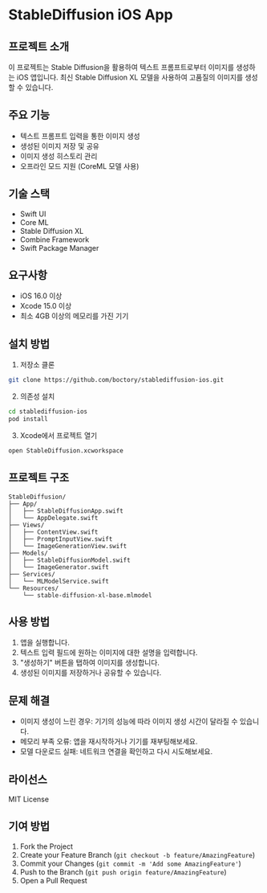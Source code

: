 # StableDiffusion iOS App

## 프로젝트 소개
이 프로젝트는 Stable Diffusion을 활용하여 텍스트 프롬프트로부터 이미지를 생성하는 iOS 앱입니다. 최신 Stable Diffusion XL 모델을 사용하여 고품질의 이미지를 생성할 수 있습니다.

## 주요 기능
- 텍스트 프롬프트 입력을 통한 이미지 생성
- 생성된 이미지 저장 및 공유
- 이미지 생성 히스토리 관리
- 오프라인 모드 지원 (CoreML 모델 사용)

## 기술 스택
- Swift UI
- Core ML
- Stable Diffusion XL
- Combine Framework
- Swift Package Manager

## 요구사항
- iOS 16.0 이상
- Xcode 15.0 이상
- 최소 4GB 이상의 메모리를 가진 기기

## 설치 방법
1. 저장소 클론
```bash
git clone https://github.com/boctory/stablediffusion-ios.git
```

2. 의존성 설치
```bash
cd stablediffusion-ios
pod install
```

3. Xcode에서 프로젝트 열기
```bash
open StableDiffusion.xcworkspace
```

## 프로젝트 구조
```
StableDiffusion/
├── App/
│   ├── StableDiffusionApp.swift
│   └── AppDelegate.swift
├── Views/
│   ├── ContentView.swift
│   ├── PromptInputView.swift
│   └── ImageGenerationView.swift
├── Models/
│   ├── StableDiffusionModel.swift
│   └── ImageGenerator.swift
├── Services/
│   └── MLModelService.swift
└── Resources/
    └── stable-diffusion-xl-base.mlmodel
```

## 사용 방법
1. 앱을 실행합니다.
2. 텍스트 입력 필드에 원하는 이미지에 대한 설명을 입력합니다.
3. "생성하기" 버튼을 탭하여 이미지를 생성합니다.
4. 생성된 이미지를 저장하거나 공유할 수 있습니다.

## 문제 해결
- 이미지 생성이 느린 경우: 기기의 성능에 따라 이미지 생성 시간이 달라질 수 있습니다.
- 메모리 부족 오류: 앱을 재시작하거나 기기를 재부팅해보세요.
- 모델 다운로드 실패: 네트워크 연결을 확인하고 다시 시도해보세요.

## 라이선스
MIT License

## 기여 방법
1. Fork the Project
2. Create your Feature Branch (`git checkout -b feature/AmazingFeature`)
3. Commit your Changes (`git commit -m 'Add some AmazingFeature'`)
4. Push to the Branch (`git push origin feature/AmazingFeature`)
5. Open a Pull Request 